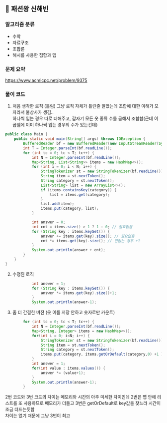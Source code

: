 ## 🌱 패션왕 신해빈

### 알고리즘 분류

- 수학
- 자료구조
- 조합론
- 해시를 사용한 집합과 맵

### 문제 요약

https://www.acmicpc.net/problem/9375

### 풀이 코드

1. 처음 생각한 로직 (틀림)
   그냥 로직 자체가 틀린줄 알았는데 조합에 대한 이해가 모자라서 불상사가 생김..  
   하나씩 입는 경우 따로 더해주고, 갑자기 모든 옷 종류 수를 곱해서 조합함(근데 이 곱셈에 이미 하나씩 입는 경우의 수가 있는건데)

```java
public class Main {
    public static void main(String[] args) throws IOException {
        BufferedReader bf = new BufferedReader(new InputStreamReader(System.in));
        int T = Integer.parseInt(bf.readLine());
        for (int tc = 0; tc < T; tc++) {
            int N = Integer.parseInt(bf.readLine());
            Map<String, List<String>> items = new HashMap<>();
            for (int i = 0; i < N; i++) {
                StringTokenizer st = new StringTokenizer(bf.readLine());
                String item = st.nextToken();
                String category = st.nextToken();
                List<String> list = new ArrayList<>();
                if (items.containsKey(category)) {
                    list = items.get(category);
                }
                list.add(item);
                items.put(category, list);
            }

            int answer = 0;
            int cnt = items.size() > 1 ? 1 : 0; // 필요없음
            for (String key : items.keySet()) {
                answer += items.get(key).size(); // 필요없음
                cnt *= items.get(key).size(); // 안입는 경우 +1
            }
            System.out.println(answer + cnt);
        }
    }
}
```

2. 수정된 로직

```java
            int answer = 1;
            for (String key : items.keySet()) {
                answer *= items.get(key).size()+1;
            }
            System.out.println(answer-1);
```

3. 좀 더 간결한 버전 (옷 이름 저장 안하고 숫자로만 카운트)

```java
        for (int tc = 0; tc < T; tc++) {
            int N = Integer.parseInt(bf.readLine());
            Map<String, Integer> items = new HashMap<>();
            for(int i = 0; i<N; i++) {
                StringTokenizer st = new StringTokenizer(bf.readLine());
                String item = st.nextToken();
                String category = st.nextToken();
                items.put(category, items.getOrDefault(category,0) +1 );
            }
            int answer = 1;
            for(int value : items.values()) {
                answer *= (value+1);
            }
            System.out.println(answer-1);
        }
```

2번 코드와 3번 코드의 차이는 메모리와 시간의 아주 미세한 차이인데 2번은 맵 안에 리스트를 또 사용하므로 메모리가 더들고 3번은 getOrDefault로 key값을 찾느라 시간이 조금 더드는듯함  
차이는 없기 때문에 그냥 3번이 최고
